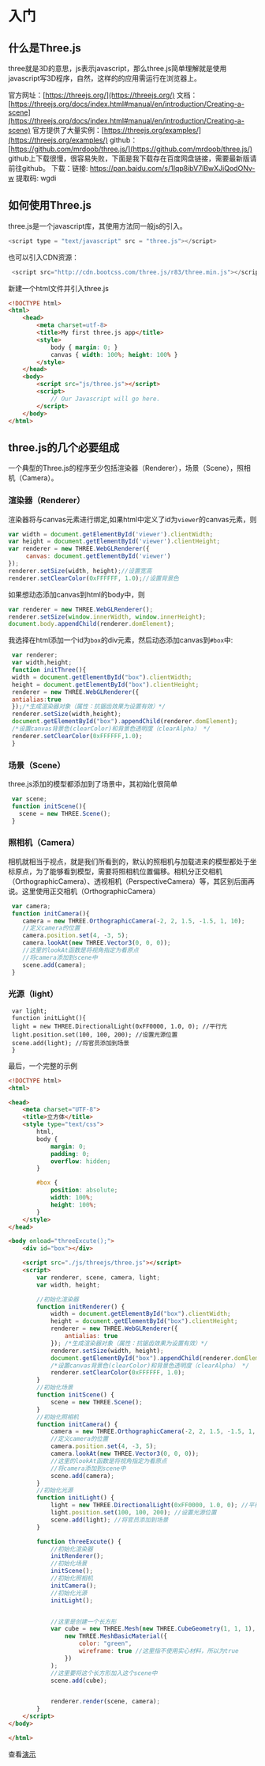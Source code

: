 

# <a id="top"></a>入门




## <a id="what-is-Threejs"></a>什么是Three.js

three就是3D的意思，js表示javascript，那么three.js简单理解就是使用javascript写3D程序，自然，这样的的应用需运行在浏览器上。

官方网址：[https://threejs.org/](https://threejs.org/)
文档：[https://threejs.org/docs/index.html#manual/en/introduction/Creating-a-scene](https://threejs.org/docs/index.html#manual/en/introduction/Creating-a-scene)
官方提供了大量实例：[https://threejs.org/examples/](https://threejs.org/examples/)
github：[https://github.com/mrdoob/three.js/](https://github.com/mrdoob/three.js/)
github上下载很慢，很容易失败，下面是我下载存在百度网盘链接，需要最新版请前往github。
下载：链接: https://pan.baidu.com/s/1Iqp8ibV7lBwXJiQodONv-w 提取码: wgdi


## <a id="how-to-use-Threejs"></a>如何使用Three.js

three.js是一个javascript库，其使用方法同一般js的引入。
``` javascript
<script type = "text/javascript" src = "three.js"></script>
```
也可以引入CDN资源：
``` javascript
 <script src="http://cdn.bootcss.com/three.js/r83/three.min.js"></script>
```
新建一个html文件并引入three.js

``` html
<!DOCTYPE html>
<html>
	<head>
		<meta charset=utf-8>
		<title>My first three.js app</title>
		<style>
			body { margin: 0; }
			canvas { width: 100%; height: 100% }
		</style>
	</head>
	<body>
		<script src="js/three.js"></script>
		<script>
			// Our Javascript will go here.
		</script>
	</body>
</html>
```



## <a id="Threejs-3-part"></a> three.js的几个必要组成

一个典型的Three.js的程序至少包括渲染器（Renderer），场景（Scene），照相机（Camera）。

### <a id="Threejs-Renderer"></a> 渲染器（Renderer）
渲染器将与canvas元素进行绑定,如果html中定义了id为`viewer`的canvas元素，则
``` javascript
var width = document.getElementById('viewer').clientWidth;
var height = document.getElementById('viewer').clientHeight;
var renderer = new THREE.WebGLRenderer({
     canvas: document.getElementById('viewer')
});
renderer.setSize(width, height);//设置宽高
renderer.setClearColor(0xFFFFFF, 1.0);//设置背景色
```
如果想动态添加canvas到html的body中，则
``` javascript
var renderer = new THREE.WebGLRenderer();
renderer.setSize(window.innerWidth, window.innerHeight);
document.body.appendChild(renderer.domElement);
```
我选择在html添加一个id为`box`的div元素，然后动态添加canvas到`#box`中:

``` javascript
 var renderer;
 var width,height;
 function initThree(){
 width = document.getElementById("box").clientWidth;
 height = document.getElementById("box").clientHeight;
 renderer = new THREE.WebGLRenderer({
 antialias:true
 });/*生成渲染器对象（属性：抗锯齿效果为设置有效）*/
 renderer.setSize(width,height);
 document.getElementById("box").appendChild(renderer.domElement);
 /*设置canvas背景色(clearColor)和背景色透明度（clearAlpha） */
 renderer.setClearColor(0xFFFFFF,1.0);
 }
```

### <a id="Threejs-Scene"></a> 场景（Scene）

three.js添加的模型都添加到了场景中，其初始化很简单
``` javascript
 var scene;
 function initScene(){
   scene = new THREE.Scene();
 }
```

### <a id="Threejs-Camera"></a> 照相机（Camera）

相机就相当于视点，就是我们所看到的，默认的照相机与加载进来的模型都处于坐标原点，为了能够看到模型，需要将照相机位置偏移。相机分正交相机（OrthographicCamera）、透视相机（PerspectiveCamera）等，其区别后面再说。这里使用正交相机（OrthographicCamera）

``` javascript
 var camera;
 function initCamera(){
    camera = new THREE.OrthographicCamera(-2, 2, 1.5, -1.5, 1, 10);
    //定义camera的位置
    camera.position.set(4, -3, 5);
    camera.lookAt(new THREE.Vector3(0, 0, 0));
    //这里的lookAt函数是将视角指定为看原点
    //将camera添加到scene中
    scene.add(camera);
 }
```
###  <a id="Threejs-light"></a>光源（light）

``` javascrript
 var light;
 function initLight(){
 light = new THREE.DirectionalLight(0xFF0000, 1.0, 0); //平行光
 light.position.set(100, 100, 200); //设置光源位置
 scene.add(light); //将官员添加到场景
 }
```

最后，一个完整的示例

``` html
<!DOCTYPE html>
<html>

<head>
    <meta charset="UTF-8">
    <title>立方体</title>
    <style type="text/css">
        html,
        body {
            margin: 0;
            padding: 0;
            overflow: hidden;
        }

        #box {
            position: absolute;
            width: 100%;
            height: 100%;
        }
    </style>
</head>

<body onload="threeExcute();">
    <div id="box"></div>

    <script src="./js/threejs/three.js"></script>
    <script>
        var renderer, scene, camera, light;
        var width, height;

        //初始化渲染器
        function initRenderer() {
            width = document.getElementById("box").clientWidth;
            height = document.getElementById("box").clientHeight;
            renderer = new THREE.WebGLRenderer({
                antialias: true
            }); /*生成渲染器对象（属性：抗锯齿效果为设置有效）*/
            renderer.setSize(width, height);
            document.getElementById("box").appendChild(renderer.domElement);
            /*设置canvas背景色(clearColor)和背景色透明度（clearAlpha） */
            renderer.setClearColor(0xFFFFFF, 1.0);
        }
        //初始化场景
        function initScene() {
            scene = new THREE.Scene();
        }
        //初始化照相机
        function initCamera() {
            camera = new THREE.OrthographicCamera(-2, 2, 1.5, -1.5, 1, 10);
            //定义camera的位置
            camera.position.set(4, -3, 5);
            camera.lookAt(new THREE.Vector3(0, 0, 0));
            //这里的lookAt函数是将视角指定为看原点
            //将camera添加到scene中
            scene.add(camera);
        }
        //初始化光源
        function initLight() {
            light = new THREE.DirectionalLight(0xFF0000, 1.0, 0); //平行光
            light.position.set(100, 100, 200); //设置光源位置
            scene.add(light); //将官员添加到场景
        }

        function threeExcute() {
            //初始化渲染器
            initRenderer();
            //初始化场景
            initScene();
            //初始化照相机
            initCamera();
            //初始化光源
            initLight();


            //这里是创建一个长方形
            var cube = new THREE.Mesh(new THREE.CubeGeometry(1, 1, 1),
                new THREE.MeshBasicMaterial({
                    color: "green",
                    wireframe: true //这里指不使用实心材料，所以为true
                })
            );
            //这里要将这个长方形加入这个scene中
            scene.add(cube);


            renderer.render(scene, camera);
        }
    </script>
</body>

</html>
```

查看[演示]()